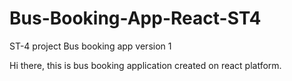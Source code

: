 # Bus-Booking-App-React-ST4
ST-4 project Bus booking app version 1


Hi there, this is bus booking application created on react platform. 
